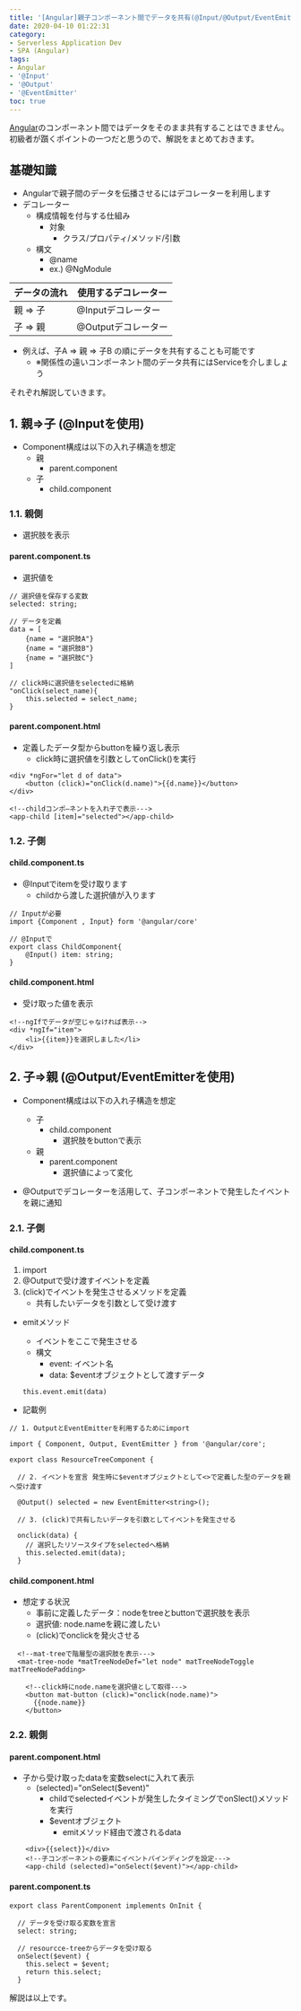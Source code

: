 ```yaml
---
title: '[Angular]親子コンポーネント間でデータを共有(@Input/@Output/EventEmitter)'
date: 2020-04-10 01:22:31
category:
- Serverless Application Dev
- SPA (Angular)
tags:
- Angular
- '@Input'
- '@Output'
- '@EventEmitter'
toc: true
---
```


[Angular](https://angular.jp/)のコンポーネント間ではデータをそのまま共有することはできません。初級者が躓くポイントの一つだと思うので、解説をまとめておきます。  

<!-- toc -->

## 基礎知識
- Angularで親子間のデータを伝播させるにはデコレーターを利用します
- デコレーター
    - 構成情報を付与する仕組み
        - 対象
            - クラス/プロパティ/メソッド/引数
    - 構文
        - @name
        - ex.) @NgModule

|データの流れ|使用するデコレーター|
|----|----|
| 親 ⇒ 子|@Inputデコレーター|
| 子 ⇒ 親|@Outputデコレーター|

- 例えば、子A ⇒ 親 ⇒ 子B の順にデータを共有することも可能です
    - ※関係性の遠いコンポーネント間のデータ共有にはServiceを介しましょう

それぞれ解説していきます。

## 1. 親⇒子 (@Inputを使用)
- Component構成は以下の入れ子構造を想定
    - 親
        - parent.component
    - 子
        - child.component

### 1.1. 親側
- 選択肢を表示
#### parent.component.ts
- 選択値を

```
// 選択値を保存する変数
selected: string;

// データを定義
data = [
    {name = "選択肢A"}
    {name = "選択肢B"}
    {name = "選択肢C"}
]

// click時に選択値をselectedに格納
"onClick(select_name){
    this.selected = select_name;
}
```

#### parent.component.html
- 定義したデータ型からbuttonを繰り返し表示
    - click時に選択値を引数としてonClick()を実行

```
<div *ngFor="let d of data">
    <button (click)="onClick(d.name)">{{d.name}}</button>
</div>

<!--childコンポ―ネントを入れ子で表示--->
<app-child [item]="selected"></app-child>
```

### 1.2. 子側

#### child.component.ts
- @Inputでitemを受け取ります
    - childから渡した選択値が入ります
```
// Inputが必要
import {Component , Input} form '@angular/core'

// @Inputで
export class ChildComponent{
    @Input() item: string;
}
```

#### child.component.html
- 受け取った値を表示
```
<!--ngIfでデータが空じゃなければ表示-->
<div *ngIf="item"> 
    <li>{{item}}を選択しました</li>
</div>

```

## 2. 子⇒親 (@Output/EventEmitterを使用)
- Component構成は以下の入れ子構造を想定
    - 子
        - child.component
            - 選択肢をbuttonで表示
    - 親
        - parent.component
            - 選択値によって変化

- @Outputでデコレーターを活用して、子コンポーネントで発生したイベントを親に通知

### 2.1. 子側

#### child.component.ts
1. import
2. @Outputで受け渡すイベントを定義
3. (click)でイベントを発生させるメソッドを定義
    - 共有したいデータを引数として受け渡す

- emitメソッド
    - イベントをここで発生させる
    - 構文
        - event: イベント名
        - data: $eventオブジェクトとして渡すデータ
    ```
    this.event.emit(data)
    ```

- 記載例
```
// 1. OutputとEventEmitterを利用するためにimport

import { Component, Output, EventEmitter } from '@angular/core';

export class ResourceTreeComponent {

  // 2. イベントを宣言 発生時に$eventオブジェクトとして<>で定義した型のデータを親へ受け渡す

  @Output() selected = new EventEmitter<string>();

  // 3. (click)で共有したいデータを引数としてイベントを発生させる

  onclick(data) {
    // 選択したリソースタイプをselectedへ格納
    this.selected.emit(data);
  }
```

#### child.component.html
- 想定する状況
    - 事前に定義したデータ：nodeをtreeとbuttonで選択肢を表示
    - 選択値: node.nameを親に渡したい
    - (click)でonclickを発火させる

```
  <!--mat-treeで階層型の選択肢を表示--->
  <mat-tree-node *matTreeNodeDef="let node" matTreeNodeToggle matTreeNodePadding>

    <!--click時にnode.nameを選択値として取得--->
    <button mat-button (click)="onclick(node.name)">
      {{node.name}}
    </button>
```

### 2.2. 親側
#### parent.component.html
- 子から受け取ったdataを変数selectに入れて表示
    - (selected)="onSelect($event)"
        - childでselectedイベントが発生したタイミングでonSlect()メソッドを実行
        - $eventオブジェクト
            - emitメソッド経由で渡されるdata
```
    <div>{{select}}</div>
    <!--子コンポーネントの要素にイベントバインディングを設定--->
    <app-child (selected)="onSelect($event)"></app-child>
```

#### parent.component.ts
```
export class ParentComponent implements OnInit {

  // データを受け取る変数を宣言
  select: string;

  // resourcce-treeからデータを受け取る
  onSelect($event) {
    this.select = $event;
    return this.select;
  }
```

解説は以上です。